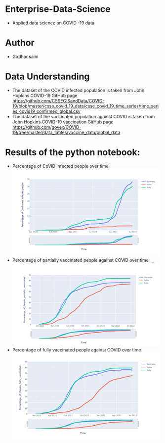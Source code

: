 # Enterprise-Data-Science 
 - Applied data science on COVID -19 data
# Author
  - Girdhar saini
# Data Understanding
 - The dataset of the COVID infected population is taken from John Hopkins COVID-19 GitHub page https://github.com/CSSEGISandData/COVID-19/blob/master/csse_covid_19_data/csse_covid_19_time_series/time_series_covid19_confirmed_global.csv
 - The dataset of the vaccinated population against COVID is taken from John Hopkins COVID-19 vaccination GitHub page https://github.com/govex/COVID-19/tree/master/data_tables/vaccine_data/global_data
# Results of the python notebook:
 - Percentage of CoVID infected people over time
![](https://github.com/Girdhar97/Enterprise-Data-Science/blob/main/Percentage%20of%20COVID%20infected%20people.PNG)
 - Percentage of partially vaccinated people against COVID over time
![](https://github.com/Girdhar97/Enterprise-Data-Science/blob/05889bffd7ec2adcd31fc7876ce531ba25d7235e/percentage%20of%20people%20partially%20vaccinated.PNG)
 - Percentage of fully vaccinated people against COVID over time
![](https://github.com/Girdhar97/Enterprise-Data-Science/blob/05889bffd7ec2adcd31fc7876ce531ba25d7235e/Percentage%20of%20people%20fully%20vaccinated.PNG)




